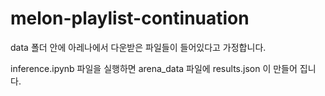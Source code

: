 # melon-playlist-continuation

data 폴더 안에 아레나에서 다운받은 파일들이 들어있다고 가정합니다.

inference.ipynb 파일을 실행하면 arena_data 파일에 results.json 이 만들어 집니다.